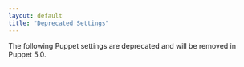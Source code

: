 ```yaml
---
layout: default
title: "Deprecated Settings"
---
```



The following Puppet settings are deprecated and will be removed in Puppet 5.0.

